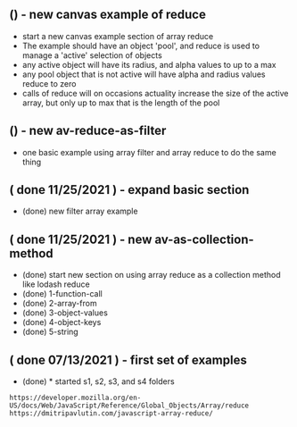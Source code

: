 
## () - new canvas example of reduce
* start a new canvas example section of array reduce
* The example should have an object 'pool', and reduce is used to manage a 'active' selection of objects
* any active object will have its radius, and alpha values to up to a max
* any pool object that is not active will have alpha and radius values reduce to zero
* calls of reduce will on occasions actuality increase the size of the active array, but only up to  max that is the length of the pool

## () - new av-reduce-as-filter
* one basic example using array filter and array reduce to do the same thing

## ( done 11/25/2021 ) - expand basic section
* (done) new filter array example

## ( done 11/25/2021 ) - new av-as-collection-method
* (done) start new section on using array reduce as a collection method like lodash reduce
* (done) 1-function-call
* (done) 2-array-from
* (done) 3-object-values
* (done) 4-object-keys
* (done) 5-string

## ( done 07/13/2021 ) - first set of examples
* (done) * started s1, s2, s3, and s4 folders

```
https://developer.mozilla.org/en-US/docs/Web/JavaScript/Reference/Global_Objects/Array/reduce
https://dmitripavlutin.com/javascript-array-reduce/
```